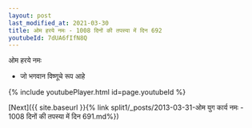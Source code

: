 ```yaml
---
layout: post
last_modified_at: 2021-03-30
title: ओम हरये नमः - 1008 दिनों की तपस्या में दिन 692
youtubeId: 7dUA6fIfN8Q
---
```

 
 
 ओम हरये नमः  
 
 -  जो भगवान विष्णूचे रूप आहे 
 
  
 
  
 
 
 
 
 
 


{% include youtubePlayer.html id=page.youtubeId %}
 
[Next]({{ site.baseurl }}{% link  split1/_posts/2013-03-31-ओम युग कार्य नमः - 1008 दिनों की तपस्या में दिन 691.md%})
 
